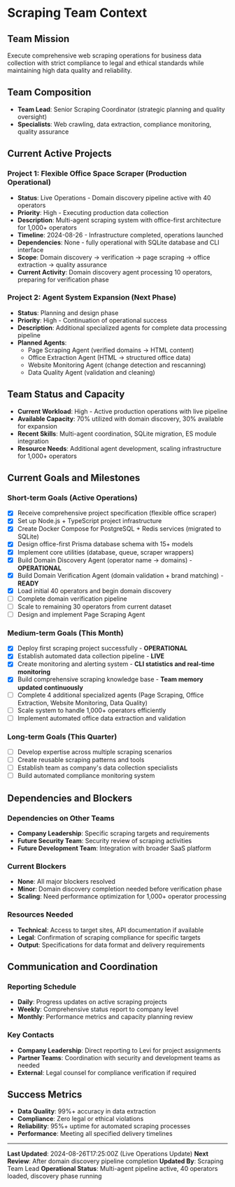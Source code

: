 # Scraping Team Context

## Team Mission
Execute comprehensive web scraping operations for business data collection with strict compliance to legal and ethical standards while maintaining high data quality and reliability.

## Team Composition
- **Team Lead**: Senior Scraping Coordinator (strategic planning and quality oversight)
- **Specialists**: Web crawling, data extraction, compliance monitoring, quality assurance

## Current Active Projects
### Project 1: Flexible Office Space Scraper (Production Operational)
- **Status**: Live Operations - Domain discovery pipeline active with 40 operators
- **Priority**: High - Executing production data collection
- **Description**: Multi-agent scraping system with office-first architecture for 1,000+ operators
- **Timeline**: 2024-08-26 - Infrastructure completed, operations launched
- **Dependencies**: None - fully operational with SQLite database and CLI interface
- **Scope**: Domain discovery → verification → page scraping → office extraction → quality assurance
- **Current Activity**: Domain discovery agent processing 10 operators, preparing for verification phase

### Project 2: Agent System Expansion (Next Phase)
- **Status**: Planning and design phase
- **Priority**: High - Continuation of operational success
- **Description**: Additional specialized agents for complete data processing pipeline
- **Planned Agents**: 
  - Page Scraping Agent (verified domains → HTML content)
  - Office Extraction Agent (HTML → structured office data)
  - Website Monitoring Agent (change detection and rescanning)
  - Data Quality Agent (validation and cleaning)

## Team Status and Capacity
- **Current Workload**: High - Active production operations with live pipeline
- **Available Capacity**: 70% utilized with domain discovery, 30% available for expansion
- **Recent Skills**: Multi-agent coordination, SQLite migration, ES module integration
- **Resource Needs**: Additional agent development, scaling infrastructure for 1,000+ operators

## Current Goals and Milestones
### Short-term Goals (Active Operations)
- [x] Receive comprehensive project specification (flexible office scraper)
- [x] Set up Node.js + TypeScript project infrastructure
- [x] Create Docker Compose for PostgreSQL + Redis services (migrated to SQLite)
- [x] Design office-first Prisma database schema with 15+ models
- [x] Implement core utilities (database, queue, scraper wrappers)
- [x] Build Domain Discovery Agent (operator name → domains) - **OPERATIONAL**
- [x] Build Domain Verification Agent (domain validation + brand matching) - **READY**
- [x] Load initial 40 operators and begin domain discovery
- [ ] Complete domain verification pipeline
- [ ] Scale to remaining 30 operators from current dataset
- [ ] Design and implement Page Scraping Agent

### Medium-term Goals (This Month)
- [x] Deploy first scraping project successfully - **OPERATIONAL**
- [x] Establish automated data collection pipeline - **LIVE**
- [x] Create monitoring and alerting system - **CLI statistics and real-time monitoring**
- [x] Build comprehensive scraping knowledge base - **Team memory updated continuously**
- [ ] Complete 4 additional specialized agents (Page Scraping, Office Extraction, Website Monitoring, Data Quality)
- [ ] Scale system to handle 1,000+ operators efficiently
- [ ] Implement automated office data extraction and validation

### Long-term Goals (This Quarter)
- [ ] Develop expertise across multiple scraping scenarios
- [ ] Create reusable scraping patterns and tools
- [ ] Establish team as company's data collection specialists
- [ ] Build automated compliance monitoring system

## Dependencies and Blockers
### Dependencies on Other Teams
- **Company Leadership**: Specific scraping targets and requirements
- **Future Security Team**: Security review of scraping activities
- **Future Development Team**: Integration with broader SaaS platform

### Current Blockers
- **None**: All major blockers resolved
- **Minor**: Domain discovery completion needed before verification phase
- **Scaling**: Need performance optimization for 1,000+ operator processing

### Resources Needed
- **Technical**: Access to target sites, API documentation if available
- **Legal**: Confirmation of scraping compliance for specific targets
- **Output**: Specifications for data format and delivery requirements

## Communication and Coordination
### Reporting Schedule
- **Daily**: Progress updates on active scraping projects
- **Weekly**: Comprehensive status report to company level
- **Monthly**: Performance metrics and capacity planning review

### Key Contacts
- **Company Leadership**: Direct reporting to Levi for project assignments
- **Partner Teams**: Coordination with security and development teams as needed
- **External**: Legal counsel for compliance verification if required

## Success Metrics
- **Data Quality**: 99%+ accuracy in data extraction
- **Compliance**: Zero legal or ethical violations
- **Reliability**: 95%+ uptime for automated scraping processes
- **Performance**: Meeting all specified delivery timelines

---
**Last Updated**: 2024-08-26T17:25:00Z (Live Operations Update)
**Next Review**: After domain discovery pipeline completion
**Updated By**: Scraping Team Lead
**Operational Status**: Multi-agent pipeline active, 40 operators loaded, discovery phase running